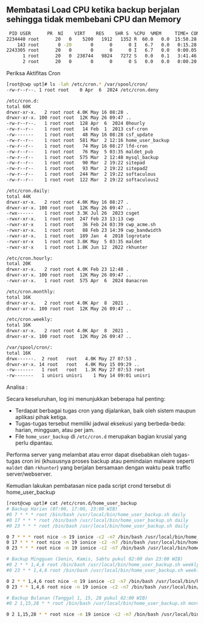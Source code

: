 ## Membatasi Load CPU ketika backup berjalan sehingga tidak membebani CPU dan Memory

```bash
 PID USER      PR  NI    VIRT    RES    SHR S  %CPU  %MEM     TIME+ COMMAND
2234440 root      20   0    5200   1912   1352 R  60.0   0.0  15:50.28 gzip
    143 root       0 -20       0      0      0 I   6.7   0.0   0:15.28 kworker+
2243305 root      20   0       0      0      0 I   6.7   0.0   0:00.05 kworker+
      1 root      20   0  238744   9824   7272 S   0.0   0.1   3:41.46 systemd
      2 root      20   0       0      0      0 S   0.0   0.0   0:00.20 kthreadd
```

Periksa Aktifitas Cron

```bash
[root@cwp upt]# ls -lah /etc/cron.* /var/spool/cron/
-rw-r--r--. 1 root root    0 Apr  6  2024 /etc/cron.deny

/etc/cron.d:
total 60K
drwxr-xr-x.   2 root root 4.0K May 16 08:28 .
drwxr-xr-x. 100 root root  12K May 26 09:47 ..
-rw-r--r--.   1 root root  128 Apr  6  2024 0hourly
-rw-r--r--    1 root root   14 Feb  1  2013 csf-cron
-rw-------    1 root root   48 May 16 08:28 csf_update
-rw-r--r--    1 root root  581 Mar  2 12:16 home_user_backup
-rw-r--r--    1 root root   74 May 16 08:27 lfd-cron
-rw-r--r--    1 root root   76 May  5 03:35 maldet_pub
-rw-r--r--    1 root root  575 Mar  2 12:48 mysql_backup
-rw-r--r--    1 root root   90 Mar  2 19:22 sitepad
-rw-r--r--    1 root root   93 Mar  2 19:22 sitepad2
-rw-r--r--    1 root root  244 Mar  2 19:22 softaculous
-rw-r--r--    1 root root  122 Mar  2 19:22 softaculous2

/etc/cron.daily:
total 44K
drwxr-xr-x.   2 root root 4.0K May 16 08:27 .
drwxr-xr-x. 100 root root  12K May 26 09:47 ..
-rwx------    1 root root 3.3K Jul 26  2023 csget
-rwxr-xr-x.   1 root root  247 Feb 23 13:13 cwp
-rwxr-xr-x    1 root root   36 Feb 24 03:39 cwp_acme.sh
-rwxr-xr-x.   1 root root   88 Feb 23 14:39 cwp_bandwidth
-rwxr-xr-x.   1 root root  189 Jan  4  2018 logrotate
-rwxr-xr-x    1 root root 3.8K May  5 03:35 maldet
-rwxr-xr-x    1 root root 1.8K Jun 12  2022 rkhunter

/etc/cron.hourly:
total 20K
drwxr-xr-x.   2 root root 4.0K Feb 23 12:48 .
drwxr-xr-x. 100 root root  12K May 26 09:47 ..
-rwxr-xr-x.   1 root root  575 Apr  6  2024 0anacron

/etc/cron.monthly:
total 16K
drwxr-xr-x.   2 root root 4.0K Apr  8  2021 .
drwxr-xr-x. 100 root root  12K May 26 09:47 ..

/etc/cron.weekly:
total 16K
drwxr-xr-x.   2 root root 4.0K Apr  8  2021 .
drwxr-xr-x. 100 root root  12K May 26 09:47 ..

/var/spool/cron/:
total 16K
drwx------.  2 root   root   4.0K May 27 07:53 .
drwxr-xr-x. 14 root   root   4.0K May 15 09:29 ..
-rw-------   1 root   root   1.3K May 27 07:53 root
-rw-------   1 unisri unisri    1 May 14 09:01 unisri
```

Analisa :

Secara keseluruhan, log ini menunjukkan beberapa hal penting:

- Terdapat berbagai tugas cron yang dijalankan, baik oleh sistem maupun aplikasi pihak ketiga.
- Tugas-tugas tersebut memiliki jadwal eksekusi yang berbeda-beda: harian, mingguan, atau per jam.
- File `home_user_backup` di `/etc/cron.d` merupakan bagian krusial yang perlu dipantau.

Performa server yang melambat atau error dapat disebabkan oleh tugas-tugas cron ini (khususnya proses backup atau pemindaian malware seperti `maldet` dan `rkhunter`) yang berjalan bersamaan dengan waktu peak traffic server/webserver.

Kemudian lakukan pembatasan nice pada script crond tersebut di home_user_backup

```bash
[root@cwp upt]# cat /etc/cron.d/home_user_backup
# Backup Harian (07:00, 17:00, 23:00 WIB)
#0 7 * * * root /bin/bash /usr/local/bin/home_user_backup.sh daily
#0 17 * * * root /bin/bash /usr/local/bin/home_user_backup.sh daily
#0 23 * * * root /bin/bash /usr/local/bin/home_user_backup.sh daily

0 7 * * * root nice -n 19 ionice -c2 -n7 /bin/bash /usr/local/bin/home_user_backup.sh daily
0 17 * * * root nice -n 19 ionice -c2 -n7 /bin/bash /usr/local/bin/home_user_backup.sh daily
0 23 * * * root nice -n 19 ionice -c2 -n7 /bin/bash /usr/local/bin/home_user_backup.sh daily

# Backup Mingguan (Senin, Kamis, Sabtu pukul 02:00 dan 23:00 WIB)
#0 2 * * 1,4,6 root /bin/bash /usr/local/bin/home_user_backup.sh weekly
#0 23 * * 1,4,6 root /bin/bash /usr/local/bin/home_user_backup.sh weekly

0 2 * * 1,4,6 root nice -n 19 ionice -c2 -n7 /bin/bash /usr/local/bin/home_user_backup.sh weekly
0 23 * * 1,4,6 root nice -n 19 ionice -c2 -n7 /bin/bash /usr/local/bin/home_user_backup.sh weekly

# Backup Bulanan (Tanggal 1, 15, 28 pukul 02:00 WIB)
#0 2 1,15,28 * * root /bin/bash /usr/local/bin/home_user_backup.sh monthly

0 2 1,15,28 * * root nice -n 19 ionice -c2 -n7 /bin/bash /usr/local/bin/home_user_backup.sh monthly
```

